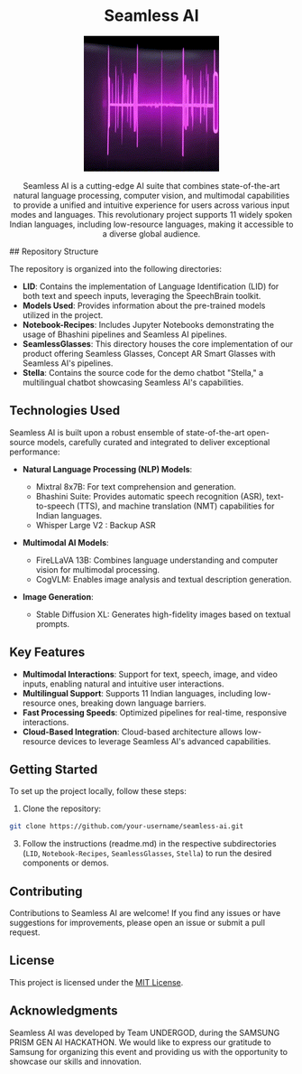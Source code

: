 <div align="center">

# Seamless AI

![](https://github.com/akash-mondal/Seamless-AI/blob/main/GIF.gif)

Seamless AI is a cutting-edge AI suite that combines state-of-the-art natural language processing, computer vision, and multimodal capabilities to provide a unified and intuitive experience for users across various input modes and languages. This revolutionary project supports 11 widely spoken Indian languages, including low-resource languages, making it accessible to a diverse global audience.

</div>
## Repository Structure

The repository is organized into the following directories:

- **LID**: Contains the implementation of Language Identification (LID) for both text and speech inputs, leveraging the SpeechBrain toolkit.
- **Models Used**: Provides information about the pre-trained models utilized in the project.
- **Notebook-Recipes**: Includes Jupyter Notebooks demonstrating the usage of Bhashini pipelines and Seamless AI pipelines.
- **SeamlessGlasses**: This directory houses the core implementation of our product offering Seamless Glasses, Concept AR Smart Glasses with Seamless AI's pipelines.
- **Stella**: Contains the source code for the  demo chatbot "Stella," a multilingual chatbot showcasing Seamless AI's capabilities.

## Technologies Used

Seamless AI is built upon a robust ensemble of state-of-the-art open-source models, carefully curated and integrated to deliver exceptional performance:

- **Natural Language Processing (NLP) Models**:
  - Mixtral 8x7B: For text comprehension and generation.
  - Bhashini Suite: Provides automatic speech recognition (ASR), text-to-speech (TTS), and machine translation (NMT) capabilities for Indian languages.
  - Whisper Large V2 : Backup ASR 

- **Multimodal AI Models**:
  - FireLLaVA 13B: Combines language understanding and computer vision for multimodal processing.
  - CogVLM: Enables image analysis and textual description generation.

- **Image Generation**:
  - Stable Diffusion XL: Generates high-fidelity images based on textual prompts.

## Key Features

- **Multimodal Interactions**: Support for text, speech, image, and video inputs, enabling natural and intuitive user interactions.
- **Multilingual Support**: Supports 11 Indian languages, including low-resource ones, breaking down language barriers.
- **Fast Processing Speeds**: Optimized pipelines for real-time, responsive interactions.
- **Cloud-Based Integration**: Cloud-based architecture allows low-resource devices to leverage Seamless AI's advanced capabilities.

## Getting Started

To set up the project locally, follow these steps:

1. Clone the repository:

```bash
git clone https://github.com/your-username/seamless-ai.git
```

3. Follow the instructions (readme.md) in the respective subdirectories (`LID`, `Notebook-Recipes`, `SeamlessGlasses`, `Stella`) to run the desired components or demos.

## Contributing

Contributions to Seamless AI are welcome! If you find any issues or have suggestions for improvements, please open an issue or submit a pull request.

## License

This project is licensed under the [MIT License](LICENSE).

## Acknowledgments

Seamless AI was developed by Team UNDERGOD, during the SAMSUNG PRISM GEN AI HACKATHON. We would like to express our gratitude to Samsung for organizing this event and providing us with the opportunity to showcase our skills and innovation.

